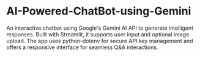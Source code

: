 # AI-Powered-ChatBot-using-Gemini
An interactive chatbot using Google's Gemini AI API to generate intelligent responses. Built with Streamlit, it supports user input and optional image upload. The app uses python-dotenv for secure API key management and offers a responsive interface for seamless Q&amp;A interactions.
